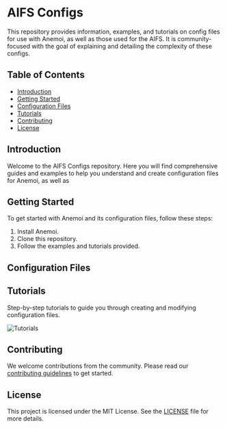# AIFS Configs

This repository provides information, examples, and tutorials on config files for use with Anemoi, as well as those used for the AIFS. 
It is community-focused with the goal of explaining and detailing the complexity of these configs.

## Table of Contents

- [Introduction](#introduction)
- [Getting Started](#getting-started)
- [Configuration Files](#configuration-files)
- [Tutorials](#tutorials)
- [Contributing](#contributing)
- [License](#license)

## Introduction

Welcome to the AIFS Configs repository.
Here you will find comprehensive guides and examples to help you understand and create configuration files for Anemoi,
as well as 

## Getting Started

To get started with Anemoi and its configuration files, follow these steps:

1. Install Anemoi.
2. Clone this repository.
3. Follow the examples and tutorials provided.

## Configuration Files

## Tutorials

Step-by-step tutorials to guide you through creating and modifying configuration files.

![Tutorials](tutorials/)

## Contributing

We welcome contributions from the community. Please read our [contributing guidelines](CONTRIBUTING.md) to get started.

## License

This project is licensed under the MIT License. See the [LICENSE](LICENSE) file for more details.
